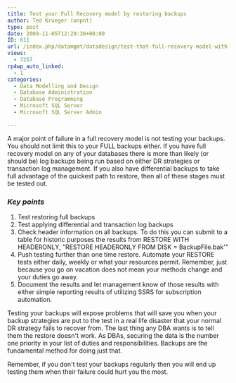 ```yaml
---
title: Test your Full Recovery model by restoring backups
author: Ted Krueger (onpnt)
type: post
date: 2009-11-05T12:29:30+00:00
ID: 611
url: /index.php/datamgmt/datadesign/test-that-full-recovery-model-with-resto/
views:
  - 7257
rp4wp_auto_linked:
  - 1
categories:
  - Data Modelling and Design
  - Database Administration
  - Database Programming
  - Microsoft SQL Server
  - Microsoft SQL Server Admin

---
```

A major point of failure in a full recovery model is not testing your backups. You should not limit this to your FULL backups either. If you have full recovery model on any of your databases there is more than likely (or should be) log backups being run based on either DR strategies or transaction log management. If you also have differential backups to take full advantage of the quickest path to restore, then all of these stages must be tested out.

### _**Key points**_

  1. Test restoring full backups
  2. Test applying differential and transaction log backups
  3. Check header information on all backups. To do this you can submit to a table for historic purposes the results from RESTORE WITH HEADERONLY, "RESTORE HEADERONLY FROM DISK = BackupFile.bak'"
  4. Push testing further than one time restore. Automate your RESTORE tests either daily, weekly or what your resources permit. Remember, just because you go on vacation does not mean your methods change and your duties go away.
  5. Document the results and let management know of those results with either simple reporting results of utilizing SSRS for subscription automation.

Testing your backups will expose problems that will save you when your backup strategies are put to the test in a real life disaster that your normal DR strategy fails to recover from. The last thing any DBA wants is to tell them the restore doesn't work. As DBAs, securing the data is the number one priority in your list of duties and responsibilities. Backups are the fundamental method for doing just that.

Remember, if you don't test your backups regularly then you will end up testing them when their failure could hurt you the most.